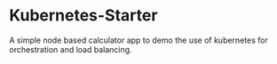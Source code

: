 # Kubernetes-Starter
A simple node based calculator app to demo the use of kubernetes for orchestration and load balancing.
